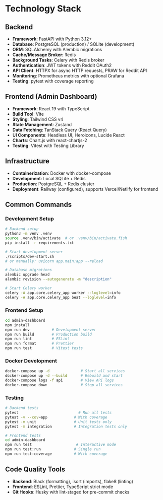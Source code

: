 # Technology Stack

## Backend
- **Framework**: FastAPI with Python 3.12+
- **Database**: PostgreSQL (production) / SQLite (development)
- **ORM**: SQLAlchemy with Alembic migrations
- **Cache/Message Broker**: Redis
- **Background Tasks**: Celery with Redis broker
- **Authentication**: JWT tokens with Reddit OAuth2
- **API Client**: HTTPX for async HTTP requests, PRAW for Reddit API
- **Monitoring**: Prometheus metrics with optional Grafana
- **Testing**: pytest with coverage reporting

## Frontend (Admin Dashboard)
- **Framework**: React 19 with TypeScript
- **Build Tool**: Vite
- **Styling**: Tailwind CSS v4
- **State Management**: Zustand
- **Data Fetching**: TanStack Query (React Query)
- **UI Components**: Headless UI, Heroicons, Lucide React
- **Charts**: Chart.js with react-chartjs-2
- **Testing**: Vitest with Testing Library

## Infrastructure
- **Containerization**: Docker with docker-compose
- **Development**: Local SQLite + Redis
- **Production**: PostgreSQL + Redis cluster
- **Deployment**: Railway (configured), supports Vercel/Netlify for frontend

## Common Commands

### Development Setup
```bash
# Backend setup
python3 -m venv .venv
source .venv/bin/activate  # or .venv/bin/activate.fish
pip install -r requirements.txt

# Start development server
./scripts/dev-start.sh
# or manually: uvicorn app.main:app --reload

# Database migrations
alembic upgrade head
alembic revision --autogenerate -m "description"

# Start Celery worker
celery -A app.core.celery_app worker --loglevel=info
celery -A app.core.celery_app beat --loglevel=info
```

### Frontend Setup
```bash
cd admin-dashboard
npm install
npm run dev          # Development server
npm run build        # Production build
npm run lint         # ESLint
npm run format       # Prettier
npm run test         # Vitest tests
```

### Docker Development
```bash
docker-compose up -d              # Start all services
docker-compose up -d --build      # Rebuild and start
docker-compose logs -f api        # View API logs
docker-compose down               # Stop all services
```

### Testing
```bash
# Backend tests
pytest                           # Run all tests
pytest -v --cov=app            # With coverage
pytest -m unit                 # Unit tests only
pytest -m integration          # Integration tests only

# Frontend tests
cd admin-dashboard
npm run test                    # Interactive mode
npm run test:run               # Single run
npm run test:coverage          # With coverage
```

## Code Quality Tools
- **Backend**: Black (formatting), isort (imports), flake8 (linting)
- **Frontend**: ESLint, Prettier, TypeScript strict mode
- **Git Hooks**: Husky with lint-staged for pre-commit checks